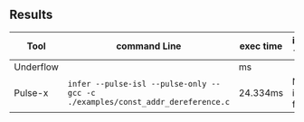 ## Results

|Tool|command Line|exec time  |issues found                         |
|----------------|-------------------------------|-----------------------------|---------------------------|
|Underflow||ms||
|Pulse-x|`infer --pulse-isl --pulse-only -- gcc -c ./examples/const_addr_dereference.c`|24.334ms|No issues found|
